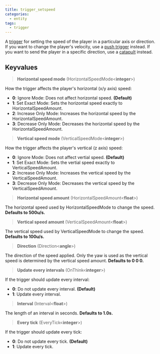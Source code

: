 ```yaml
---
title: trigger_setspeed
categories:
  - entity
tags:
  - trigger
---
```


A [trigger](https://developer.valvesoftware.com/wiki/Triggers) for setting the speed of the player in a particular axis or direction.
If you want to change the player's velocity, use a [push trigger](/entity/trigger_momentum_push/) instead.
If you want to send the player in a specific direction, use a [catapult](/entity/trigger_catapult/) instead.

## Keyvalues

> **Horizontal speed mode** (HorizontalSpeedMode&lt;**integer**&gt;)

How the trigger affects the player's horizontal (x/y axis) speed:

- **0**: Ignore Mode: Does not affect horizontal speed. **(Default)**
- **1**: Set Exact Mode: Sets the horizontal speed exactly to HorizontalSpeedAmount.
- **2**: Increase Only Mode: Increases the horizontal speed by the HorizontalSpeedAmount.
- **3**: Decrease Only Mode: Decreases the horizontal speed by the HorizontalSpeedAmount.

> **Vertical speed mode** (VerticalSpeedMode&lt;**integer**&gt;)

How the trigger affects the player's vertical (z axis) speed:

- **0**: Ignore Mode: Does not affect vertial speed. **(Default)**
- **1**: Set Exact Mode: Sets the vertial speed exactly to VerticalSpeedAmount.
- **2**: Increase Only Mode: Increases the vertical speed by the VerticalSpeedAmount.
- **3**: Decrease Only Mode: Decreases the vertical speed by the VerticalSpeedAmount.

> **Horizontal speed amount** (HorizontalSpeedAmount&lt;**float**&gt;)

The horizontal speed used by HorizontalSpeedMode to change the speed. **Defaults to 500u/s.**

> **Vertical speed amount** (VerticalSpeedAmount&lt;**float**&gt;)

The vertical speed used by VerticalSpeedMode to change the speed. **Defaults to 100u/s.**

> **Direction** (Direction&lt;**angle**&gt;)

The direction of the speed applied. Only the yaw is used as the vertical speed is determined by the vertical speed amount. **Defaults to 0 0 0.**

> **Update every intervals** (OnThink&lt;**integer**&gt;)

If the trigger should update every interval:

- **0**: Do not update every interval. **(Default)**
- **1**: Update every interval.

> **Interval** (Interval&lt;**float**&gt;)

The length of an interval in seconds. **Defaults to 1.0s.**

> **Every tick** (EveryTick&lt;**integer**&gt;)

If the trigger should update every tick:

- **0**: Do not update every tick. **(Default)**
- **1**: Update every tick.

